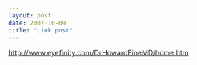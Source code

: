 ```yaml
---
layout: post
date: 2007-10-09
title: "Link post"
---
```

<http://www.eyefinity.com/DrHowardFineMD/home.htm>

